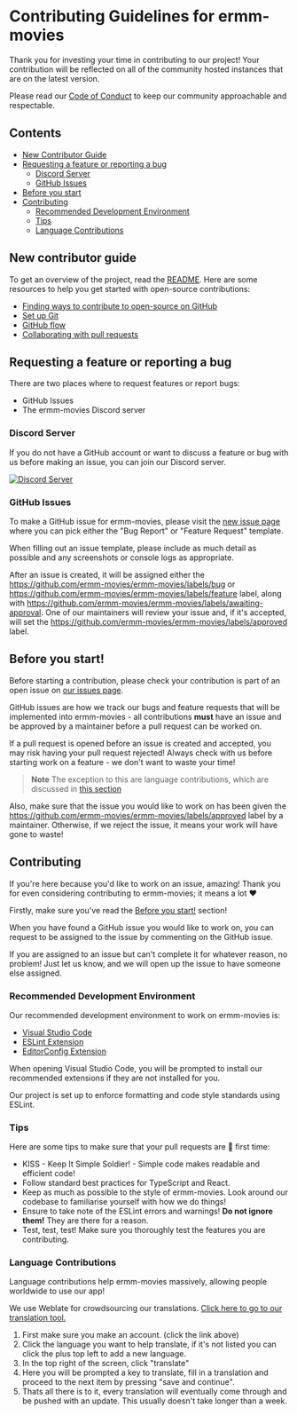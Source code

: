# Contributing Guidelines for ermm-movies

Thank you for investing your time in contributing to our project! Your contribution will be reflected on all of the community hosted instances that are on the latest version.

Please read our [Code of Conduct](./CODE_OF_CONDUCT.md) to keep our community approachable and respectable.

## Contents
 - [New Contributor Guide](#new-contributor-guide)
 - [Requesting a feature or reporting a bug](#requesting-a-feature-or-reporting-a-bug)
   - [Discord Server](#discord-server)
   - [GitHub Issues](#github-issues)
 - [Before you start](#before-you-start)
 - [Contributing](#before-you-start)
   - [Recommended Development Environment](#recommended-development-environment)
   - [Tips](#tips)
   - [Language Contributions](#language-contributions)

## New contributor guide

To get an overview of the project, read the [README](README.md). Here are some resources to help you get started with open-source contributions:

- [Finding ways to contribute to open-source on GitHub](https://docs.github.com/en/get-started/exploring-projects-on-github/finding-ways-to-contribute-to-open-source-on-github)
- [Set up Git](https://docs.github.com/en/get-started/quickstart/set-up-git)
- [GitHub flow](https://docs.github.com/en/get-started/quickstart/github-flow)
- [Collaborating with pull requests](https://docs.github.com/en/github/collaborating-with-pull-requests)


## Requesting a feature or reporting a bug
There are two places where to request features or report bugs:
 - GitHub Issues
 - The ermm-movies Discord server

### Discord Server
If you do not have a GitHub account or want to discuss a feature or bug with us before making an issue, you can join our Discord server.

<a href="https://ermm-movies.github.io/links/discord"><img src="https://discord.com/api/guilds/871713465100816424/widget.png?style=banner2" alt="Discord Server"></a>

### GitHub Issues
To make a GitHub issue for ermm-movies, please visit the [new issue page](https://github.com/ermm-movies/ermm-movies/issues/new/choose) where you can pick either the "Bug Report" or "Feature Request" template.

When filling out an issue template, please include as much detail as possible and any screenshots or console logs as appropriate.

After an issue is created, it will be assigned either the https://github.com/ermm-movies/ermm-movies/labels/bug or https://github.com/ermm-movies/ermm-movies/labels/feature label, along with https://github.com/ermm-movies/ermm-movies/labels/awaiting-approval. One of our maintainers will review your issue and, if it's accepted, will set the https://github.com/ermm-movies/ermm-movies/labels/approved label.

## Before you start!
Before starting a contribution, please check your contribution is part of an open issue on [our issues page](https://github.com/ermm-movies/ermm-movies/issues?q=is%3Aopen+is%3Aissue+label%3Aapproved). 

GitHub issues are how we track our bugs and feature requests that will be implemented into ermm-movies - all contributions **must** have an issue and be approved by a maintainer before a pull request can be worked on.

If a pull request is opened before an issue is created and accepted, you may risk having your pull request rejected! Always check with us before starting work on a feature - we don't want to waste your time!

> **Note**
> The exception to this are language contributions, which are discussed in [this section](#language-contributions)

Also, make sure that the issue you would like to work on has been given the https://github.com/ermm-movies/ermm-movies/labels/approved label by a maintainer. Otherwise, if we reject the issue, it means your work will have gone to waste!

## Contributing
If you're here because you'd like to work on an issue, amazing! Thank you for even considering contributing to ermm-movies; it means a lot :heart:

Firstly, make sure you've read the [Before you start!](#before-you-start) section!

When you have found a GitHub issue you would like to work on, you can request to be assigned to the issue by commenting on the GitHub issue.

If you are assigned to an issue but can't complete it for whatever reason, no problem! Just let us know, and we will open up the issue to have someone else assigned.

### Recommended Development Environment
Our recommended development environment to work on ermm-movies is:
- [Visual Studio Code](https://code.visualstudio.com/)
- [ESLint Extension](https://marketplace.visualstudio.com/items?itemName=dbaeumer.vscode-eslint)
- [EditorConfig Extension](https://marketplace.visualstudio.com/items?itemName=EditorConfig.EditorConfig)

When opening Visual Studio Code, you will be prompted to install our recommended extensions if they are not installed for you.

Our project is set up to enforce formatting and code style standards using ESLint. 

### Tips
Here are some tips to make sure that your pull requests are :pinched_fingers: first time:

- KISS - Keep It Simple Soldier! - Simple code makes readable and efficient code!
- Follow standard best practices for TypeScript and React.
- Keep as much as possible to the style of ermm-movies. Look around our codebase to familiarise yourself with how we do things!
- Ensure to take note of the ESLint errors and warnings! **Do not ignore them!** They are there for a reason.
- Test, test, test! Make sure you thoroughly test the features you are contributing.

### Language Contributions
Language contributions help ermm-movies massively, allowing people worldwide to use our app!

We use Weblate for crowdsourcing our translations. [Click here to go to our translation tool.](https://ermm-movies.github.io/links/weblate)


1. First make sure you make an account. (click the link above)
2. Click the language you want to help translate, if it's not listed you can click the plus top left to add a new language.
3. In the top right of the screen, click "translate"
4. Here you will be prompted a key to translate, fill in a translation and proceed to the next item by pressing "save and continue".
5. Thats all there is to it, every translation will eventually come through and be pushed with an update. This usually doesn't take longer than a week.
